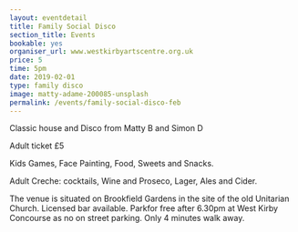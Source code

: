 ```yaml
---
layout: eventdetail
title: Family Social Disco
section_title: Events
bookable: yes
organiser_url: www.westkirbyartscentre.org.uk
price: 5
time: 5pm
date: 2019-02-01
type: family disco
image: matty-adame-200085-unsplash
permalink: /events/family-social-disco-feb
---
```


Classic house and Disco from Matty B and Simon D

Adult ticket £5

Kids Games, Face Painting, Food, Sweets and Snacks.

Adult Creche: cocktails, Wine and Proseco, Lager, Ales and Cider.

The venue is situated on Brookfield Gardens in the site of the old Unitarian Church. Licensed bar available. Parkfor free after 6.30pm at West Kirby Concourse as no on street parking. Only 4 minutes walk away.






